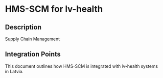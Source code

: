# HMS-SCM for lv-health

## Description

Supply Chain Management

## Integration Points

This document outlines how HMS-SCM is integrated with lv-health systems in Latvia.

